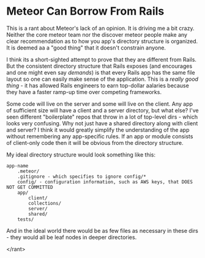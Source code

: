 # Meteor Can Borrow From Rails

This is a rant about Meteor's lack of an opinion. It is driving me a bit crazy. Neither the core meteor team nor the discover meteor people make any clear recommendation as to how you app's directory structure is organized. It is deemed aa a "good thing" that it doesn't constrain anyone.

I think its a short-sighted attempt to prove that they are different from Rails. But the consistent directory structure that Rails exposes (and encourages and one might even say *demands*) is that every Rails app has the same file layout so one can easily make sense of the application. This is a *really* *good* *thing* - it has allowed Rails engineers to earn top-dollar aalaries because they have a faster ramp-up time over competing frameworks.

Some code will live on the server and some will live on the client. Any app of sufficient size will have a client and a server directory, but what else? I've seen different "boilerplate" repos that throw in a lot of top-level dirs - which looks very confusing. Why not just have a shared directory along with client and server? I think it would greatly simplify the understanding of the app without remembering any app-specific rules. If an app or module consists of client-only code then it will be obvious from the directory structure.

My ideal directory structure would look something like this:

```
app-name
    .meteor/
    .gitignore - which specifies to ignore config/*
    config/ - configuration information, such as AWS keys, that DOES NOT GET COMMITTED
    app/
        client/
        collections/
        server/
        shared/
    tests/
```

And in the ideal world there would be as few files as necessary in these dirs - they would all be leaf nodes in deeper directories.

&lt;/rant&gt;


